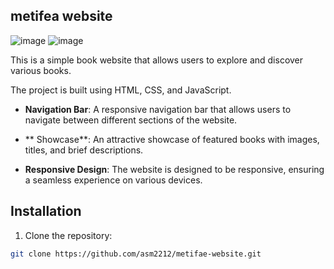 ##  metifea website

![image](https://github.com/asm2212/metifae-website/assets/146835831/d3b9a1bb-98c4-4462-9cea-c01cf5d5ba29)
![image](https://github.com/asm2212/metifae-website/assets/146835831/c9e06cc2-f718-4c24-aad3-68f57421813b)


This is a simple book website that allows users to explore and discover various books.

The project is built using HTML, CSS, and JavaScript.

- **Navigation Bar**: A responsive navigation bar that allows users to navigate between different sections of the website.

- ** Showcase**: An attractive showcase of featured books with images, titles, and brief descriptions.

- **Responsive Design**: The website is designed to be responsive, ensuring a seamless experience on various devices.

##  Installation

1. Clone the repository:

```bash
git clone https://github.com/asm2212/metifae-website.git

